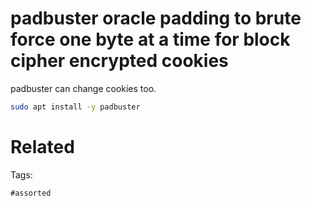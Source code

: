 # padbuster oracle padding to brute force one byte at a time for block cipher encrypted cookies
padbuster
can change cookies too.
```bash
sudo apt install -y padbuster
```

# Related


Tags:

    #assorted
